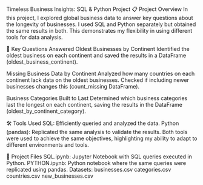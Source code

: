 Timeless Business Insights: SQL & Python Project
📋 Project Overview
In this project, I explored global business data to answer key questions about the longevity of businesses. I used SQL and Python separately but obtained the same results in both. This demonstrates my flexibility in using different tools for data analysis.

🚀 Key Questions Answered
Oldest Businesses by Continent
Identified the oldest business on each continent and saved the results in a DataFrame (oldest_business_continent).

Missing Business Data by Continent
Analyzed how many countries on each continent lack data on the oldest businesses. Checked if including newer businesses changes this (count_missing DataFrame).

Business Categories Built to Last
Determined which business categories last the longest on each continent, saving the results in the DataFrame (oldest_by_continent_category).

🛠️ Tools Used
SQL: Efficiently queried and analyzed the data.
Python (pandas): Replicated the same analysis to validate the results.
Both tools were used to achieve the same objectives, highlighting my ability to adapt to different environments and tools.

📂 Project Files
SQL.ipynb: Jupyter Notebook with SQL queries executed in Python.
PYTHON.ipynb: Python notebook where the same queries were replicated using pandas.
Datasets:
businesses.csv
categories.csv
countries.csv
new_businesses.csv
